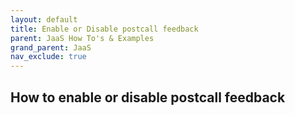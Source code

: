 ```yaml
---
layout: default
title: Enable or Disable postcall feedback
parent: JaaS How To's & Examples
grand_parent: JaaS
nav_exclude: true
---
```


## How to enable or disable postcall feedback
